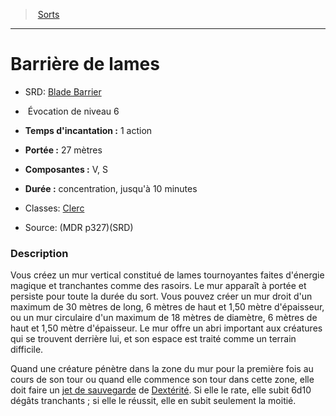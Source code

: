 ﻿---
!SpellItem
Family: SpellHD
Name: Barrière de lames
Type: Évocation
Level: 6
CastingTime: 1 action
Range: 27 mètres
Components: V, S
Duration: concentration, jusqu'à 10 minutes
Classes: '[Clerc](hd_cleric.md)'
Source: (MDR p327)(SRD)
AltName: '[Blade Barrier](srd_spells_blade_barrier.md)'
Id: spells_hd.md#barrière-de-lames
ParentLink: spells_hd.md#sorts
ParentName: Sorts
NameLevel: 1
Attributes:
  Name: Barrière de lames
  Markdown: >+
    # <!--Name-->Barrière de lames<!--/Name-->


    - SRD: <!--AltName-->[Blade Barrier](srd_spells_blade_barrier.md)<!--/AltName-->


    -  <!--Type-->Évocation<!--/Type--> de niveau <!--Level-->6<!--/Level-->


    - **Temps d'incantation :** <!--CastingTime-->1 action<!--/CastingTime-->


    - **Portée :** <!--Range-->27 mètres<!--/Range-->


    - **Composantes :** <!--Components-->V, S<!--/Components-->


    - **Durée :** <!--Duration-->concentration, jusqu'à 10 minutes<!--/Duration-->


    - Classes: <!--Classes-->[Clerc](hd_cleric.md)<!--/Classes-->


    - Source: <!--Source-->(MDR p327)(SRD)<!--/Source-->


    ### Description


    Vous créez un mur vertical constitué de lames tournoyantes faites d'énergie magique et tranchantes comme des rasoirs. Le mur apparaît à portée et persiste pour toute la durée du sort. Vous pouvez créer un mur droit d'un maximum de 30 mètres de long, 6 mètres de haut et 1,50 mètre d'épaisseur, ou un mur circulaire d'un maximum de 18 mètres de diamètre, 6 mètres de haut et 1,50 mètre d'épaisseur. Le mur offre un abri important aux créatures qui se trouvent derrière lui, et son espace est traité comme un terrain difficile.


    Quand une créature pénètre dans la zone du mur pour la première fois au cours de son tour ou quand elle commence son tour dans cette zone, elle doit faire un [jet de sauvegarde](hd_abilities_jets_de_sauvegarde.md) de [Dextérité](hd_abilities_dexterity.md). Si elle le rate, elle subit 6d10 dégâts tranchants ; si elle le réussit, elle en subit seulement la moitié.

  AltName: '[Blade Barrier](srd_spells_blade_barrier.md)'
  Type: Évocation
  Level: 6
  CastingTime: 1 action
  Range: 27 mètres
  Components: V, S
  Duration: concentration, jusqu'à 10 minutes
  Classes: '[Clerc](hd_cleric.md)'
  Source: (MDR p327)(SRD)
AttributesDictionary: >+
  Name: Barrière de lames

  Markdown: >+

    # <!--Name-->Barrière de lames<!--/Name-->





    - SRD: <!--AltName-->[Blade Barrier](srd_spells_blade_barrier.md)<!--/AltName-->





    -  <!--Type-->Évocation<!--/Type--> de niveau <!--Level-->6<!--/Level-->





    - **Temps d'incantation :** <!--CastingTime-->1 action<!--/CastingTime-->





    - **Portée :** <!--Range-->27 mètres<!--/Range-->





    - **Composantes :** <!--Components-->V, S<!--/Components-->





    - **Durée :** <!--Duration-->concentration, jusqu'à 10 minutes<!--/Duration-->





    - Classes: <!--Classes-->[Clerc](hd_cleric.md)<!--/Classes-->





    - Source: <!--Source-->(MDR p327)(SRD)<!--/Source-->





    ### Description





    Vous créez un mur vertical constitué de lames tournoyantes faites d'énergie magique et tranchantes comme des rasoirs. Le mur apparaît à portée et persiste pour toute la durée du sort. Vous pouvez créer un mur droit d'un maximum de 30 mètres de long, 6 mètres de haut et 1,50 mètre d'épaisseur, ou un mur circulaire d'un maximum de 18 mètres de diamètre, 6 mètres de haut et 1,50 mètre d'épaisseur. Le mur offre un abri important aux créatures qui se trouvent derrière lui, et son espace est traité comme un terrain difficile.





    Quand une créature pénètre dans la zone du mur pour la première fois au cours de son tour ou quand elle commence son tour dans cette zone, elle doit faire un [jet de sauvegarde](hd_abilities_jets_de_sauvegarde.md) de [Dextérité](hd_abilities_dexterity.md). Si elle le rate, elle subit 6d10 dégâts tranchants ; si elle le réussit, elle en subit seulement la moitié.



  AltName: '[Blade Barrier](srd_spells_blade_barrier.md)'

  Type: Évocation

  Level: 6

  CastingTime: 1 action

  Range: 27 mètres

  Components: V, S

  Duration: concentration, jusqu'à 10 minutes

  Classes: '[Clerc](hd_cleric.md)'

  Source: (MDR p327)(SRD)

---
> [Sorts](hd_spells.md)

---

# Barrière de lames

- SRD: [Blade Barrier](srd_spells_blade_barrier.md)

-  Évocation de niveau 6

- **Temps d'incantation :** 1 action

- **Portée :** 27 mètres

- **Composantes :** V, S

- **Durée :** concentration, jusqu'à 10 minutes

- Classes: [Clerc](hd_cleric.md)

- Source: (MDR p327)(SRD)

### Description

Vous créez un mur vertical constitué de lames tournoyantes faites d'énergie magique et tranchantes comme des rasoirs. Le mur apparaît à portée et persiste pour toute la durée du sort. Vous pouvez créer un mur droit d'un maximum de 30 mètres de long, 6 mètres de haut et 1,50 mètre d'épaisseur, ou un mur circulaire d'un maximum de 18 mètres de diamètre, 6 mètres de haut et 1,50 mètre d'épaisseur. Le mur offre un abri important aux créatures qui se trouvent derrière lui, et son espace est traité comme un terrain difficile.

Quand une créature pénètre dans la zone du mur pour la première fois au cours de son tour ou quand elle commence son tour dans cette zone, elle doit faire un [jet de sauvegarde](hd_abilities_jets_de_sauvegarde.md) de [Dextérité](hd_abilities_dexterity.md). Si elle le rate, elle subit 6d10 dégâts tranchants ; si elle le réussit, elle en subit seulement la moitié.

